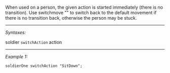 When used on a person, the given action is started immediately (there is no transition). Use switchmove "" to switch back to the default movement if there is no transition back, otherwise the person may be stuck.


---
*Syntaxes:*

soldier `switchAction` action

---
*Example 1:*

```sqf
soldierOne switchAction "SitDown";
```